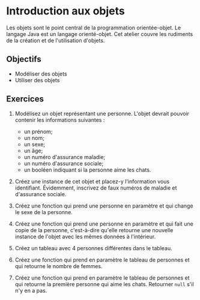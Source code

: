 Introduction aux objets
=======================

Les objets sont le point central de la programmation orientée-objet. Le langage
Java est un langage orienté-objet. Cet atelier couvre les rudiments de la
création et de l'utilisation d'objets.

Objectifs
---------

* Modéliser des objets
* Utiliser des objets

Exercices
---------

1. Modélisez un objet représentant une personne. L'objet devrait pouvoir
   contenir les informations suivantes :
   * un prénom;
   * un nom;
   * un sexe;
   * un âge;
   * un numéro d'assurance maladie;
   * un numéro d'assurance sociale;
   * un booléen indiquant si la personne aime les chats.

2. Créez une instance de cet objet et placez-y l'information vous identifiant.
   Évidemment, inscrivez de faux numéros de maladie et d'assurance sociale.

3. Créez une fonction qui prend une personne en paramètre et qui change le sexe
   de la personne.

4. Créez une fonction qui prend une personne en paramètre et qui fait une copie
   de la personne, c'est-à-dire qu'elle retourne une nouvelle instance de
   l'objet avec les mêmes données à l'intérieur.

5. Créez un tableau avec 4 personnes différentes dans le tableau.

6. Créez une fonction qui prend en paramètre le tableau de personnes et qui
   retourne le nombre de femmes.

7. Créez une fonction qui prend en paramètre le tableau de personnes et qui
   retourne la première personne qui aime les chats. Retourner `null` s'il n'y
   en a pas.

<!-- Solutions -->
<!-- --------- -->

<!-- * [Exercices #1 à #7](Solutions/) -->
